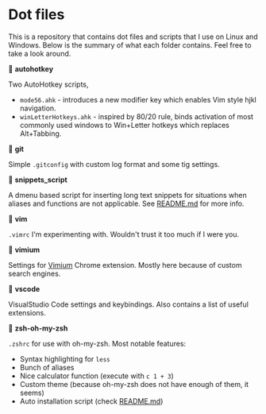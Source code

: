 # Dot files

This is a repository that contains dot files and scripts that I use on Linux and Windows. Below is the summary of what each folder contains. Feel free to take a look around.

:open_file_folder: **autohotkey**

Two AutoHotkey scripts,
- `mode56.ahk` - introduces a new modifier key which enables Vim style hjkl navigation.
- `winLetterHotkeys.ahk` - inspired by 80/20 rule, binds activation of most commonly used windows to Win+Letter hotkeys which replaces Alt+Tabbing.

:open_file_folder: **git**

Simple `.gitconfig` with custom log format and some tig settings.

:open_file_folder: **snippets_script**

A dmenu based script for inserting long text snippets for situations when aliases and functions are not applicable. See [README.md](https://github.com/redant333/dotfiles/tree/master/snippets_script) for more info.

:open_file_folder: **vim**

`.vimrc` I'm experimenting with. Wouldn't trust it too much if I were you.

:open_file_folder: **vimium**

Settings for [Vimium](https://github.com/philc/vimium) Chrome extension. Mostly here because of custom search engines.

:open_file_folder: **vscode**

VisualStudio Code settings and keybindings. Also contains a list of useful extensions.

:open_file_folder: **zsh-oh-my-zsh**

`.zshrc` for use with oh-my-zsh. Most notable features:
- Syntax highlighting for `less`
- Bunch of aliases
- Nice calculator function (execute with `c 1 + 3`)
- Custom theme (because oh-my-zsh does not have enough of them, it seems)
- Auto installation script (check [README.md](https://github.com/redant333/dotfiles/tree/master/zsh-oh-my-zsh))


